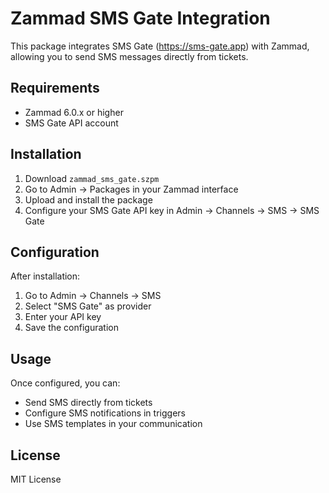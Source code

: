 # Zammad SMS Gate Integration

This package integrates SMS Gate (https://sms-gate.app) with Zammad, allowing you to send SMS messages directly from tickets.

## Requirements

* Zammad 6.0.x or higher
* SMS Gate API account

## Installation

1. Download `zammad_sms_gate.szpm`
2. Go to Admin -> Packages in your Zammad interface
3. Upload and install the package
4. Configure your SMS Gate API key in Admin -> Channels -> SMS -> SMS Gate

## Configuration

After installation:

1. Go to Admin -> Channels -> SMS
2. Select "SMS Gate" as provider
3. Enter your API key
4. Save the configuration

## Usage

Once configured, you can:
- Send SMS directly from tickets
- Configure SMS notifications in triggers
- Use SMS templates in your communication

## License

MIT License

